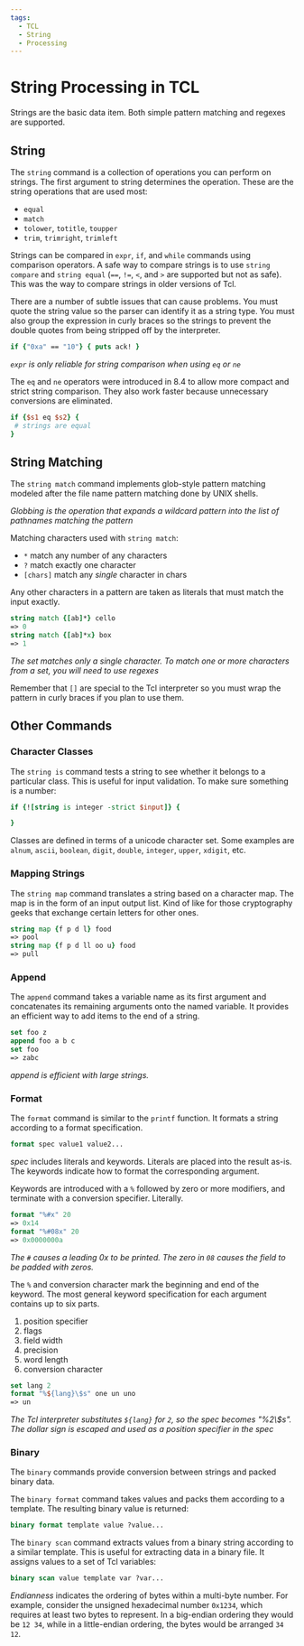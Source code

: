 ```yaml
---
tags:
  - TCL
  - String
  - Processing
---
```


# String Processing in TCL

Strings are the basic data item. Both simple pattern matching and regexes are supported.

## String

The `string` command is a collection of operations you can perform on strings. The first argument to string determines the operation. These are the string operations that are used most:

- `equal`
- `match`
- `tolower`, `totitle`, `toupper`
- `trim`, `trimright`, `trimleft`

Strings can be compared in `expr`, `if`, and `while` commands using comparison operators. A safe way to compare strings is to use `string compare` and `string equal` (`==`, `!=`, `<`, and `>` are supported but not as safe). This was the way to compare strings in older versions of Tcl. 

There are a number of subtle issues that can cause problems. You must quote the string value so the parser can identify it as a string type. You must also group the expression in curly braces so the strings to prevent the double quotes from being stripped off by the interpreter.

```tcl
if {"0xa" == "10"} { puts ack! }
```
*`expr` is only reliable for string comparison when using `eq` or `ne`*

The `eq` and `ne` operators were introduced in 8.4 to allow more compact and strict string comparison. They also work faster because unnecessary conversions are eliminated. 

 ```tcl
 if {$s1 eq $s2} {
  # strings are equal
 }
 ```

## String Matching

The `string match` command implements glob-style pattern matching modeled after the file name pattern matching done by UNIX shells. 

*Globbing is the operation that expands a wildcard pattern into the list of pathnames matching the pattern*

Matching characters used with `string match`:
- `*` match any number of any characters
- `?` match exactly one character
- `[chars]` match any *single* character in chars

Any other characters in a pattern are taken as literals that must match the input exactly.

```tcl
string match {[ab]*} cello
=> 0
string match {[ab]*x} box
=> 1
```
*The set matches only a single character. To match one or more characters from a set, you will need to use regexes*

Remember that `[]` are special to the Tcl interpreter so you must wrap the pattern in curly braces if you plan to use them.

## Other Commands

### Character Classes

The `string is` command tests a string to see whether it belongs to a particular class. This is useful for input validation. To make sure something is a number:

```tcl
if {![string is integer -strict $input]} {

}
```

Classes are defined in terms of a unicode character set. Some examples are `alnum`, `ascii`, `boolean`, `digit`, `double`, `integer`, `upper`, `xdigit`, etc.

### Mapping Strings

The `string map` command translates a string based on a character map. The map is in the form of an input output list. Kind of like for those cryptography geeks that exchange certain letters for other ones.

```tcl
string map {f p d l} food
=> pool
string map {f p d ll oo u} food
=> pull
```

### Append

The `append` command takes a variable name as its first argument and concatenates its remaining arguments onto the named variable. It provides an efficient way to add items to the end of a string.

```tcl
set foo z
append foo a b c
set foo
=> zabc
```
*append is efficient with large strings.*

### Format

The `format` command is similar to the `printf` function. It formats a string according to a format specification.

```tcl
format spec value1 value2...
```

*spec* includes literals and keywords. Literals are placed into the result as-is. The keywords indicate how to format the corresponding argument.

Keywords are introduced with a `%` followed by zero or more modifiers, and terminate with a conversion specifier. Literally. 

```tcl
format "%#x" 20
=> 0x14
format "%#08x" 20
=> 0x0000000a
```

 *The `#` causes a leading 0x to be printed. The zero in `08` causes the field to be padded with zeros.*

The `%` and conversion character mark the beginning and end of the keyword. The most general keyword specification for each argument contains up to six parts.
1. position specifier
2. flags
3. field width
4. precision
5. word length
6. conversion character



```tcl
set lang 2
format "%${lang}\$s" one un uno
=> un
```
*The Tcl interpreter substitutes `${lang}` for `2`, so the spec becomes "%2\\$s". The dollar sign is escaped and used as a position specifier in the spec*

### Binary

The `binary` commands provide conversion between strings and packed binary data.

The `binary format` command takes values and packs them according to a template. The resulting binary value is returned:

```tcl
binary format template value ?value...
```

The `binary scan` command extracts values from a binary string according to a similar template. This is useful for extracting data in a binary file. It assigns values to a set of Tcl variables:

```tcl
binary scan value template var ?var...
```

*Endianness* indicates the ordering of bytes within a multi-byte number. For example, consider the unsigned hexadecimal number `0x1234`, which requires at least two bytes to represent. In a big-endian ordering they would be `12 34`, while in a little-endian ordering, the bytes would be arranged `34 12`. 